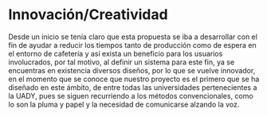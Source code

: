 # Innovación/Creatividad
Desde un inicio se tenía claro que esta propuesta se iba a desarrollar con el fin de ayudar a reducir los tiempos tanto de producción como de espera en el entorno de cafetería y así exista un beneficio para los usuarios involucrados, por tal motivo, al definir un sistema para este fin, ya se encuentras en existencia diversos diseños, por lo que se vuelve innovador, en el momento que se conoce que nuestro proyecto es el primero que se ha diseñado en este ámbito, de entre todas las universidades pertenecientes a la UADY, pues se siguen recurriendo a los métodos convencionales, como lo son la pluma y papel y la necesidad de comunicarse alzando la voz.    
